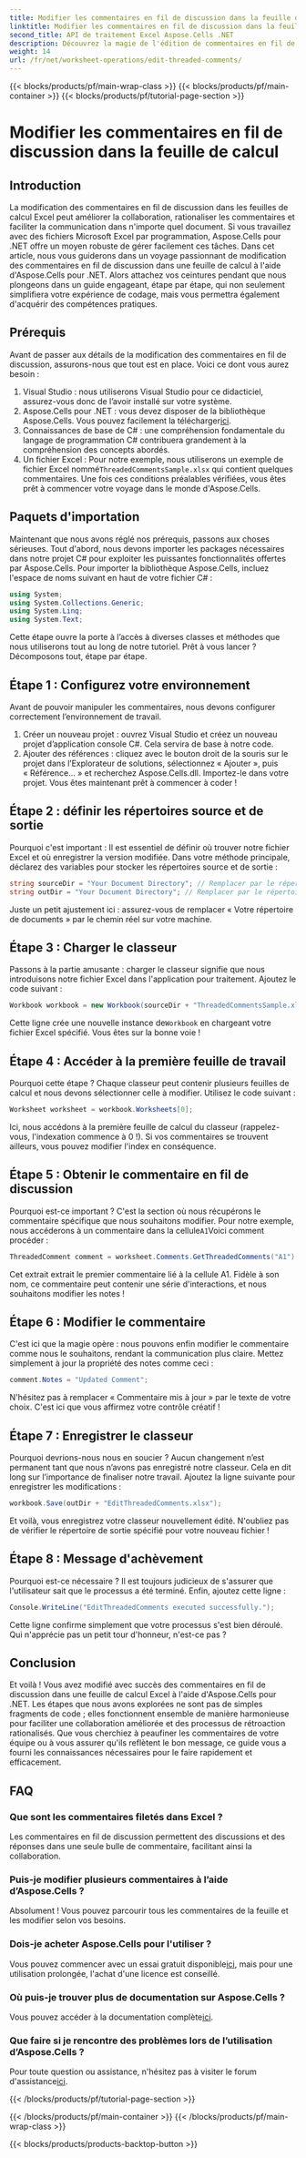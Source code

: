 ```yaml
---
title: Modifier les commentaires en fil de discussion dans la feuille de calcul
linktitle: Modifier les commentaires en fil de discussion dans la feuille de calcul
second_title: API de traitement Excel Aspose.Cells .NET
description: Découvrez la magie de l'édition de commentaires en fil de discussion dans Excel à l'aide d'Aspose.Cells pour .NET ! Suivez notre guide étape par étape et maîtrisez vos documents en toute simplicité.
weight: 14
url: /fr/net/worksheet-operations/edit-threaded-comments/
---
```


{{< blocks/products/pf/main-wrap-class >}}
{{< blocks/products/pf/main-container >}}
{{< blocks/products/pf/tutorial-page-section >}}

# Modifier les commentaires en fil de discussion dans la feuille de calcul

## Introduction
La modification des commentaires en fil de discussion dans les feuilles de calcul Excel peut améliorer la collaboration, rationaliser les commentaires et faciliter la communication dans n'importe quel document. Si vous travaillez avec des fichiers Microsoft Excel par programmation, Aspose.Cells pour .NET offre un moyen robuste de gérer facilement ces tâches. Dans cet article, nous vous guiderons dans un voyage passionnant de modification des commentaires en fil de discussion dans une feuille de calcul à l'aide d'Aspose.Cells pour .NET. Alors attachez vos ceintures pendant que nous plongeons dans un guide engageant, étape par étape, qui non seulement simplifiera votre expérience de codage, mais vous permettra également d'acquérir des compétences pratiques.
## Prérequis
Avant de passer aux détails de la modification des commentaires en fil de discussion, assurons-nous que tout est en place. Voici ce dont vous aurez besoin :
1. Visual Studio : nous utiliserons Visual Studio pour ce didacticiel, assurez-vous donc de l’avoir installé sur votre système.
2.  Aspose.Cells pour .NET : vous devez disposer de la bibliothèque Aspose.Cells. Vous pouvez facilement la télécharger[ici](https://releases.aspose.com/cells/net/).
3. Connaissances de base de C# : une compréhension fondamentale du langage de programmation C# contribuera grandement à la compréhension des concepts abordés.
4.  Un fichier Excel : Pour notre exemple, nous utiliserons un exemple de fichier Excel nommé`ThreadedCommentsSample.xlsx` qui contient quelques commentaires.
Une fois ces conditions préalables vérifiées, vous êtes prêt à commencer votre voyage dans le monde d'Aspose.Cells.
## Paquets d'importation
Maintenant que nous avons réglé nos prérequis, passons aux choses sérieuses. Tout d'abord, nous devons importer les packages nécessaires dans notre projet C# pour exploiter les puissantes fonctionnalités offertes par Aspose.Cells.
Pour importer la bibliothèque Aspose.Cells, incluez l'espace de noms suivant en haut de votre fichier C# :
```csharp
using System;
using System.Collections.Generic;
using System.Linq;
using System.Text;
```
Cette étape ouvre la porte à l’accès à diverses classes et méthodes que nous utiliserons tout au long de notre tutoriel. 
Prêt à vous lancer ? Décomposons tout, étape par étape.
## Étape 1 : Configurez votre environnement
Avant de pouvoir manipuler les commentaires, nous devons configurer correctement l’environnement de travail.
1. Créer un nouveau projet : ouvrez Visual Studio et créez un nouveau projet d’application console C#. Cela servira de base à notre code.
2. Ajouter des références : cliquez avec le bouton droit de la souris sur le projet dans l’Explorateur de solutions, sélectionnez « Ajouter », puis « Référence… » et recherchez Aspose.Cells.dll. Importez-le dans votre projet. 
Vous êtes maintenant prêt à commencer à coder !
## Étape 2 : définir les répertoires source et de sortie
Pourquoi c'est important : Il est essentiel de définir où trouver notre fichier Excel et où enregistrer la version modifiée.
Dans votre méthode principale, déclarez des variables pour stocker les répertoires source et de sortie :
```csharp
string sourceDir = "Your Document Directory"; // Remplacer par le répertoire actuel
string outDir = "Your Document Directory"; // Remplacer par le répertoire actuel
```
Juste un petit ajustement ici : assurez-vous de remplacer « Votre répertoire de documents » par le chemin réel sur votre machine. 
## Étape 3 : Charger le classeur
Passons à la partie amusante : charger le classeur signifie que nous introduisons notre fichier Excel dans l'application pour traitement.
Ajoutez le code suivant :
```csharp
Workbook workbook = new Workbook(sourceDir + "ThreadedCommentsSample.xlsx");
```
 Cette ligne crée une nouvelle instance de`Workbook` en chargeant votre fichier Excel spécifié. Vous êtes sur la bonne voie !
## Étape 4 : Accéder à la première feuille de travail
Pourquoi cette étape ? Chaque classeur peut contenir plusieurs feuilles de calcul et nous devons sélectionner celle à modifier.
Utilisez le code suivant :
```csharp
Worksheet worksheet = workbook.Worksheets[0];
```
Ici, nous accédons à la première feuille de calcul du classeur (rappelez-vous, l'indexation commence à 0 !). Si vos commentaires se trouvent ailleurs, vous pouvez modifier l'index en conséquence.
## Étape 5 : Obtenir le commentaire en fil de discussion
Pourquoi est-ce important ? C'est la section où nous récupérons le commentaire spécifique que nous souhaitons modifier.
 Pour notre exemple, nous accéderons à un commentaire dans la cellule`A1`Voici comment procéder :
```csharp
ThreadedComment comment = worksheet.Comments.GetThreadedComments("A1")[0];
```
Cet extrait extrait le premier commentaire lié à la cellule A1. Fidèle à son nom, ce commentaire peut contenir une série d'interactions, et nous souhaitons modifier les notes !
## Étape 6 : Modifier le commentaire
C'est ici que la magie opère : nous pouvons enfin modifier le commentaire comme nous le souhaitons, rendant la communication plus claire.
Mettez simplement à jour la propriété des notes comme ceci :
```csharp
comment.Notes = "Updated Comment";
```
N'hésitez pas à remplacer « Commentaire mis à jour » par le texte de votre choix. C'est ici que vous affirmez votre contrôle créatif !
## Étape 7 : Enregistrer le classeur
Pourquoi devrions-nous nous en soucier ? Aucun changement n’est permanent tant que nous n’avons pas enregistré notre classeur. Cela en dit long sur l’importance de finaliser notre travail.
Ajoutez la ligne suivante pour enregistrer les modifications :
```csharp
workbook.Save(outDir + "EditThreadedComments.xlsx");
```
Et voilà, vous enregistrez votre classeur nouvellement édité. N'oubliez pas de vérifier le répertoire de sortie spécifié pour votre nouveau fichier !
## Étape 8 : Message d'achèvement
Pourquoi est-ce nécessaire ? Il est toujours judicieux de s'assurer que l'utilisateur sait que le processus a été terminé.
Enfin, ajoutez cette ligne :
```csharp
Console.WriteLine("EditThreadedComments executed successfully.");
```
Cette ligne confirme simplement que votre processus s'est bien déroulé. Qui n'apprécie pas un petit tour d'honneur, n'est-ce pas ?
## Conclusion
Et voilà ! Vous avez modifié avec succès des commentaires en fil de discussion dans une feuille de calcul Excel à l'aide d'Aspose.Cells pour .NET. Les étapes que nous avons explorées ne sont pas de simples fragments de code ; elles fonctionnent ensemble de manière harmonieuse pour faciliter une collaboration améliorée et des processus de rétroaction rationalisés. Que vous cherchiez à peaufiner les commentaires de votre équipe ou à vous assurer qu'ils reflètent le bon message, ce guide vous a fourni les connaissances nécessaires pour le faire rapidement et efficacement.
## FAQ
### Que sont les commentaires filetés dans Excel ?
Les commentaires en fil de discussion permettent des discussions et des réponses dans une seule bulle de commentaire, facilitant ainsi la collaboration.
### Puis-je modifier plusieurs commentaires à l’aide d’Aspose.Cells ?
Absolument ! Vous pouvez parcourir tous les commentaires de la feuille et les modifier selon vos besoins.
### Dois-je acheter Aspose.Cells pour l'utiliser ?
 Vous pouvez commencer avec un essai gratuit disponible[ici](https://releases.aspose.com/), mais pour une utilisation prolongée, l'achat d'une licence est conseillé.
### Où puis-je trouver plus de documentation sur Aspose.Cells ?
 Vous pouvez accéder à la documentation complète[ici](https://reference.aspose.com/cells/net/).
### Que faire si je rencontre des problèmes lors de l’utilisation d’Aspose.Cells ?
Pour toute question ou assistance, n'hésitez pas à visiter le forum d'assistance[ici](https://forum.aspose.com/c/cells/9).

{{< /blocks/products/pf/tutorial-page-section >}}

{{< /blocks/products/pf/main-container >}}
{{< /blocks/products/pf/main-wrap-class >}}

{{< blocks/products/products-backtop-button >}}
